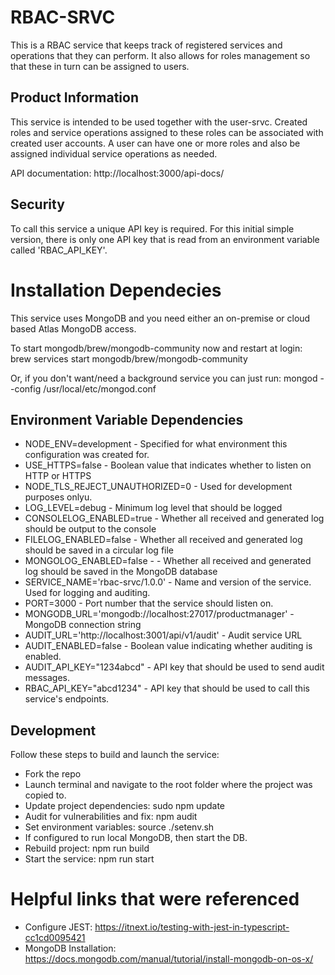 # RBAC-SRVC

This is a RBAC service that keeps track of registered services and operations that they can perform.
It also allows for roles management so that these in turn can be assigned to users.

## Product Information

This service is intended to be used together with the user-srvc. Created roles and service operations
assigned to these roles can be associated with created user accounts. A user can have one or more
roles and also be assigned individual service operations as needed.

API documentation: http://localhost:3000/api-docs/

## Security

To call this service a unique API key is required. For this initial simple version, there is only one
API key that is read from an environment variable called 'RBAC_API_KEY'.

# Installation Dependecies

This service uses MongoDB and you need either an on-premise or cloud based Atlas MongoDB access.

To start mongodb/brew/mongodb-community now and restart at login:
brew services start mongodb/brew/mongodb-community

Or, if you don't want/need a background service you can just run:
mongod --config /usr/local/etc/mongod.conf

## Environment Variable Dependencies

-   NODE_ENV=development - Specified for what environment this configuration was created for.
-   USE_HTTPS=false - Boolean value that indicates whether to listen on HTTP or HTTPS
-   NODE_TLS_REJECT_UNAUTHORIZED=0 - Used for development purposes onlyu.
-   LOG_LEVEL=debug - Minimum log level that should be logged
-   CONSOLELOG_ENABLED=true - Whether all received and generated log should be output to the console
-   FILELOG_ENABLED=false - Whether all received and generated log should be saved in a circular log file
-   MONGOLOG_ENABLED=false - - Whether all received and generated log should be saved in the MongoDB database
-   SERVICE_NAME='rbac-srvc/1.0.0' - Name and version of the service. Used for logging and auditing.
-   PORT=3000 - Port number that the service should listen on.
-   MONGODB_URL='mongodb://localhost:27017/productmanager' - MongoDB connection string
-   AUDIT_URL='http://localhost:3001/api/v1/audit' - Audit service URL
-   AUDIT_ENABLED=false - Boolean value indicating whether auditing is enabled.
-   AUDIT_API_KEY="1234abcd" - API key that should be used to send audit messages.
-   RBAC_API_KEY="abcd1234" - API key that should be used to call this service's endpoints.

## Development

Follow these steps to build and launch the service:

-   Fork the repo
-   Launch terminal and navigate to the root folder where the project was copied to.
-   Update project dependencies: sudo npm update
-   Audit for vulnerabilities and fix: npm audit
-   Set environment variables: source ./setenv.sh
-   If configured to run local MongoDB, then start the DB.
-   Rebuild project: npm run build
-   Start the service: npm run start

# Helpful links that were referenced

-   Configure JEST: https://itnext.io/testing-with-jest-in-typescript-cc1cd0095421
-   MongoDB Installation: https://docs.mongodb.com/manual/tutorial/install-mongodb-on-os-x/
